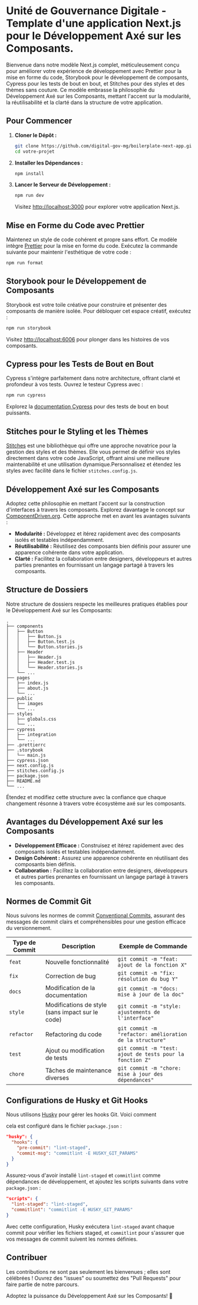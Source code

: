 # Unité de Gouvernance Digitale - Template d'une application Next.js pour le Développement Axé sur les Composants.

Bienvenue dans notre modèle Next.js complet, méticuleusement conçu pour améliorer votre expérience de développement avec Prettier pour la mise en forme du code, Storybook pour le développement de composants, Cypress pour les tests de bout en bout, et Stitches pour des styles et des thèmes sans couture. Ce modèle embrasse la philosophie du Développement Axé sur les Composants, mettant l'accent sur la modularité, la réutilisabilité et la clarté dans la structure de votre application.

## Pour Commencer

1. **Cloner le Dépôt :**

   ```bash
   git clone https://github.com/digital-gov-mg/boilerplate-next-app.git votre-projet
   cd votre-projet
   ```

2. **Installer les Dépendances :**

   ```bash
   npm install
   ```

3. **Lancer le Serveur de Développement :**

   ```bash
   npm run dev
   ```

   Visitez [http://localhost:3000](http://localhost:3000) pour explorer votre application Next.js.

## Mise en Forme du Code avec Prettier

Maintenez un style de code cohérent et propre sans effort. Ce modèle intègre [Prettier](https://prettier.io/) pour la mise en forme du code. Exécutez la commande suivante pour maintenir l'esthétique de votre code :

```bash
npm run format
```

## Storybook pour le Développement de Composants

Storybook est votre toile créative pour construire et présenter des composants de manière isolée. Pour débloquer cet espace créatif, exécutez :

```bash
npm run storybook
```

Visitez [http://localhost:6006](http://localhost:6006) pour plonger dans les histoires de vos composants.

## Cypress pour les Tests de Bout en Bout

Cypress s'intègre parfaitement dans notre architecture, offrant clarté et profondeur à vos tests. Ouvrez le testeur Cypress avec :

```bash
npm run cypress
```

Explorez la [documentation Cypress](https://docs.cypress.io/) pour des tests de bout en bout puissants.

## Stitches pour le Styling et les Thèmes

[Stitches](https://stitches.dev/) est une bibliothèque qui offre une approche novatrice pour la gestion des styles et des thèmes. Elle vous permet de définir vos styles directement dans votre code JavaScript, offrant ainsi une meilleure maintenabilité et une utilisation dynamique.Personnalisez et étendez les styles avec facilité dans le fichier `stitches.config.js`.

## Développement Axé sur les Composants

Adoptez cette philosophie en mettant l'accent sur la construction d'interfaces à travers les composants. Explorez davantage le concept sur [ComponentDriven.org](https://www.componentdriven.org/). Cette approche met en avant les avantages suivants :

- **Modularité :** Développez et itérez rapidement avec des composants isolés et testables indépendamment.
- **Réutilisabilité :** Réutilisez des composants bien définis pour assurer une apparence cohérente dans votre application.
- **Clarté :** Facilitez la collaboration entre designers, développeurs et autres parties prenantes en fournissant un langage partagé à travers les composants.

## Structure de Dossiers

Notre structure de dossiers respecte les meilleures pratiques établies pour le Développement Axé sur les Composants:

```plaintext
.
├── components
│   ├── Button
│   │   ├── Button.js
│   │   ├── Button.test.js
│   │   └── Button.stories.js
│   ├── Header
│   │   ├── Header.js
│   │   ├── Header.test.js
│   │   └── Header.stories.js
│   └── ...
├── pages
│   ├── index.js
│   ├── about.js
│   └── ...
├── public
│   ├── images
│   └── ...
├── styles
│   ├── globals.css
│   └── ...
├── cypress
│   ├── integration
│   └── ...
├── .prettierrc
├── .storybook
│   └── main.js
├── cypress.json
├── next.config.js
├── stitches.config.js
├── package.json
├── README.md
└── ...
```

Étendez et modifiez cette structure avec la confiance que chaque changement résonne à travers votre écosystème axé sur les composants.

## Avantages du Développement Axé sur les Composants

- **Développement Efficace :** Construisez et itérez rapidement avec des composants isolés et testables indépendamment.
- **Design Cohérent :** Assurez une apparence cohérente en réutilisant des composants bien définis.
- **Collaboration :** Facilitez la collaboration entre designers, développeurs et autres parties prenantes en fournissant un langage partagé à travers les composants.

## Normes de Commit Git

Nous suivons les normes de commit [Conventional Commits](https://www.conventionalcommits.org/fr/v2.1.0/), assurant des messages de commit clairs et compréhensibles pour une gestion efficace du versionnement.

| Type de Commit     | Description                                         | Exemple de Commande                              |
|---------------------|-----------------------------------------------------|---------------------------------------------------|
| `feat`              | Nouvelle fonctionnalité                              | `git commit -m "feat: ajout de la fonction X"`   |
| `fix`               | Correction de bug                                   | `git commit -m "fix: résolution du bug Y"`       |
| `docs`              | Modification de la documentation                    | `git commit -m "docs: mise à jour de la doc"`     |
| `style`             | Modifications de style (sans impact sur le code)    | `git commit -m "style: ajustements de l'interface"` |
| `refactor`          | Refactoring du code                                 | `git commit -m "refactor: amélioration de la structure"` |
| `test`              | Ajout ou modification de tests                      | `git commit -m "test: ajout de tests pour la fonction Z"` |
| `chore`             | Tâches de maintenance diverses                       | `git commit -m "chore: mise à jour des dépendances"` |

## Configurations de Husky et Git Hooks

Nous utilisons [Husky](https://typicode.github.io/husky/) pour gérer les hooks Git. Voici comment

 cela est configuré dans le fichier `package.json` :

```json
"husky": {
  "hooks": {
    "pre-commit": "lint-staged",
    "commit-msg": "commitlint -E HUSKY_GIT_PARAMS"
  }
}
```

Assurez-vous d'avoir installé `lint-staged` et `commitlint` comme dépendances de développement, et ajoutez les scripts suivants dans votre `package.json` :

```json
"scripts": {
  "lint-staged": "lint-staged",
  "commitlint": "commitlint -E HUSKY_GIT_PARAMS"
}
```

Avec cette configuration, Husky exécutera `lint-staged` avant chaque commit pour vérifier les fichiers staged, et `commitlint` pour s'assurer que vos messages de commit suivent les normes définies.

## Contribuer

Les contributions ne sont pas seulement les bienvenues ; elles sont célébrées ! Ouvrez des "issues" ou soumettez des "Pull Requests" pour faire partie de notre parcours.

Adoptez la puissance du Développement Axé sur les Composants! 🚀

